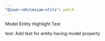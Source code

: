 ```yaml
---
"@juun-roh/cesium-utils": patch
---
```


Model Entity Highlight Test

test: Add test for entity having model property
